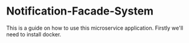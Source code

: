 # Notification-Facade-System

This is a guide on how to use this microservice application.
Firstly we'll need to install docker.
